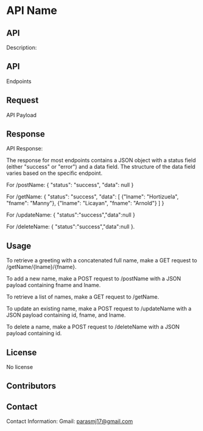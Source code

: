 # API Name





 


## API
Description:


 


## API
Endpoints
 


## Request
API Payload





 


## Response

API Response:

The response for most endpoints contains a JSON object with a status field (either "success" or "error") and a data field. The structure of the data field varies based on the specific endpoint.

For /postName:
{
    "status": "success",
    "data": null
}

For /getName:
{
    "status": "success",
    "data": [
        {"lname": "Hortizuela", "fname": "Manny"},
        {"lname": "Licayan", "fname": "Arnold"}
    ]
}


For /updateName:
{
         "status":"success","data":null
}

For /deleteName:
{
         "status":"success","data":null
}.


 


## Usage


To retrieve a greeting with a concatenated full name, make a GET request to /getName/{lname}/{fname}.

To add a new name, make a POST request to /postName with a JSON payload containing fname and lname.

To retrieve a list of names, make a GET request to /getName.

To update an existing name, make a POST request to /updateName with a JSON payload containing id, fname, and lname.

To delete a name, make a POST request to /deleteName with a JSON payload containing id.


 


## License
No license




 


## Contributors





 


## Contact
Contact Information:
Gmail: parasmj17@gmail.com
